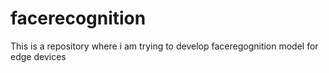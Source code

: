 # facerecognition
This is a repository where i am trying to develop faceregognition model for edge devices
